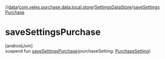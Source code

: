 //[data](../../../index.md)/[com.veles.purchase.data.local.store](../index.md)/[SettingsDataStore](index.md)/[saveSettingsPurchase](save-settings-purchase.md)

# saveSettingsPurchase

[androidJvm]\
suspend fun [saveSettingsPurchase](save-settings-purchase.md)(purchaseSetting: [PurchaseSetting](../../../../domain/domain/com.veles.purchase.domain.model.setting/-purchase-setting/index.md))
